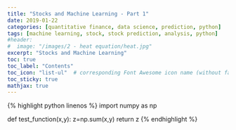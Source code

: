 ```yaml
---
title: "Stocks and Machine Learning - Part 1"
date: 2019-01-22
categories: [quantitative finance, data science, prediction, python]
tags: [machine learning, stock, stock prediction, analysis, python]
#header:
#  image: "/images/2 - heat equation/heat.jpg"
excerpt: "Stocks and Machine Learning"
toc: true
toc_label: "Contents"
toc_icon: "list-ul"  # corresponding Font Awesome icon name (without fa prefix
toc_sticky: true
mathjax: true
---
```



{% highlight python linenos %}
import numpy as np

def test_function(x,y):
  z=np.sum(x,y)
return z
{% endhighlight %}
